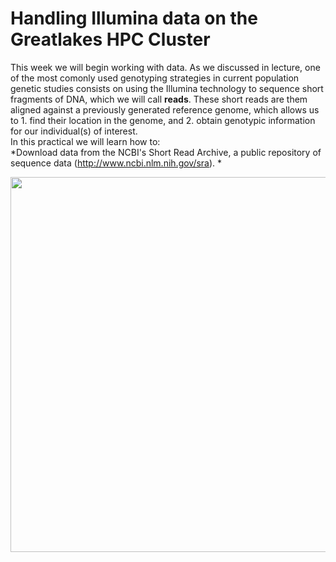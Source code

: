 Handling Illumina data on the Greatlakes HPC Cluster
====================================================

This week we will begin working with data. As we discussed in lecture, one of the most comonly used genotyping strategies in current population genetic studies consists on using the Illumina technology to sequence short fragments of DNA, which we will call <b>reads</b>. These short reads are them aligned against a previously generated reference genome, which allows us to 1. find their location in the genome, and 2. obtain genotypic information for our individual(s) of interest. 
<br>In this practical we will learn how to:<br>
*Download data from the NCBI's Short Read Archive, a public repository of sequence data (http://www.ncbi.nlm.nih.gov/sra).
*
<br>



<img src="https://www.nrcm.org/wp-content/uploads/2021/12/snowshoe-hare2-bcomeau.jpg" width="600">
